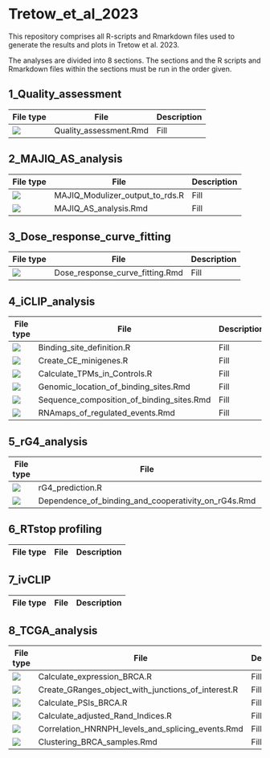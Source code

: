# Tretow_et_al_2023

This repository comprises all R-scripts and Rmarkdown files used to generate the results and
plots in Tretow et al. 2023.

The analyses are divided into 8 sections. The sections and the R scripts and Rmarkdown files
within the sections must be run in the order given.

## 1_Quality_assessment

| File type                                  | File                    | Description |
| ------------------------------------------ | ----------------------- | ----------- |
| ![](https://i.postimg.cc/qBFmCc3W/Rmd.png) | Quality_assessment.Rmd  | Fill        |

## 2_MAJIQ_AS_analysis

| File type                                  | File                            | Description |
| ------------------------------------------ | ------------------------------- | ----------- |
| ![](https://i.postimg.cc/cHkN3KRT/R.png)   | MAJIQ_Modulizer_output_to_rds.R | Fill        |
| ![](https://i.postimg.cc/qBFmCc3W/Rmd.png) | MAJIQ_AS_analysis.Rmd           | Fill        |

## 3_Dose_response_curve_fitting

| File type                                  | File                            | Description |
| ------------------------------------------ | ------------------------------- | ----------- |
| ![](https://i.postimg.cc/qBFmCc3W/Rmd.png) | Dose_response_curve_fitting.Rmd | Fill        |

## 4_iCLIP_analysis

| File type                                  | File                                      | Description |
| ------------------------------------------ | ----------------------------------------- | ----------- |
| ![](https://i.postimg.cc/cHkN3KRT/R.png)   | Binding_site_definition.R                 | Fill        |
| ![](https://i.postimg.cc/cHkN3KRT/R.png)   | Create_CE_minigenes.R                     | Fill        |
| ![](https://i.postimg.cc/cHkN3KRT/R.png)   | Calculate_TPMs_in_Controls.R              | Fill        |
| ![](https://i.postimg.cc/qBFmCc3W/Rmd.png) | Genomic_location_of_binding_sites.Rmd     | Fill        |
| ![](https://i.postimg.cc/qBFmCc3W/Rmd.png) | Sequence_composition_of_binding_sites.Rmd | Fill        |
| ![](https://i.postimg.cc/qBFmCc3W/Rmd.png) | RNAmaps_of_regulated_events.Rmd           | Fill        |
		
## 5_rG4_analysis

| File type                                  | File                                                | Description |
| ------------------------------------------ | --------------------------------------------------- | ----------- |
| ![](https://i.postimg.cc/cHkN3KRT/R.png)   | rG4_prediction.R                                    | Fill        |
| ![](https://i.postimg.cc/qBFmCc3W/Rmd.png) | Dependence_of_binding_and_cooperativity_on_rG4s.Rmd | Fill        |
	
## 6_RTstop profiling

| File type                                  | File                                                | Description |
| ------------------------------------------ | --------------------------------------------------- | ----------- |

## 7_ivCLIP

| File type                                  | File                                                | Description |
| ------------------------------------------ | --------------------------------------------------- | ----------- |

## 8_TCGA_analysis

| File type                                  | File                                                | Description |
| ------------------------------------------ | --------------------------------------------------- | ----------- |
| ![](https://i.postimg.cc/cHkN3KRT/R.png)   | Calculate_expression_BRCA.R                         | Fill        |
| ![](https://i.postimg.cc/cHkN3KRT/R.png)   | Create_GRanges_object_with_junctions_of_interest.R  | Fill        |
| ![](https://i.postimg.cc/cHkN3KRT/R.png)   | Calculate_PSIs_BRCA.R                               | Fill        |
| ![](https://i.postimg.cc/cHkN3KRT/R.png)   | Calculate_adjusted_Rand_Indices.R                   | Fill        |
| ![](https://i.postimg.cc/qBFmCc3W/Rmd.png) | Correlation_HNRNPH_levels_and_splicing_events.Rmd   | Fill        |
| ![](https://i.postimg.cc/qBFmCc3W/Rmd.png) | Clustering_BRCA_samples.Rmd                         | Fill        |




